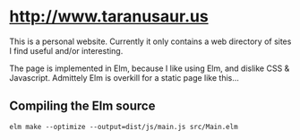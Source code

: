 # http://www.taranusaur.us

This is a personal website. Currently it only contains a web directory
of sites I find useful and/or interesting.

The page is implemented in Elm, because I like using Elm, and dislike
CSS & Javascript. Admittely Elm is overkill for a static page like
this...

## Compiling the Elm source


```
elm make --optimize --output=dist/js/main.js src/Main.elm
```
